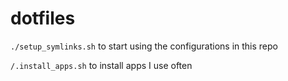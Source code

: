 # dotfiles

`./setup_symlinks.sh` to start using the configurations in this repo

`/.install_apps.sh` to install apps I use often

